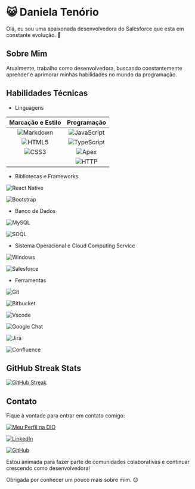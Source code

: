 # 😺 Daniela Tenório   


Olá, eu sou uma apaixonada desenvolvedora do Salesforce que esta em constante evolução. 🚀   


## Sobre Mim  


Atualmente, trabalho como desenvolvedora, buscando constantemente aprender e aprimorar minhas habilidades no mundo da programação.


## Habilidades Técnicas


- Linguagens 



|Marcação e Estilo| Programação|
|:-------------:|:-----:|
|         ![Markdown](https://img.shields.io/badge/Markdown-000?style=for-the-badge&logo=markdown)  | ![JavaScript](https://img.shields.io/badge/JavaScript-F7DF1E?style=for-the-badge&logo=javascript&logoColor=black)  
| ![HTML5](https://img.shields.io/badge/HTML5-E34F26?style=for-the-badge&logo=html5&logoColor=white)      | ![TypeScript](https://img.shields.io/badge/TypeScript-007ACC?style=for-the-badge&logo=typescript&logoColor=white) 
| ![CSS3](https://img.shields.io/badge/CSS3-1572B6?style=for-the-badge&logo=css3&logoColor=white)   | ![Apex](https://img.shields.io/badge/Apex-00A1E0?style=for-the-badge&logo=salesforce&logoColor=white) 
 | | ![HTTP](https://img.shields.io/badge/HTTP-0056b3?style=for-the-badge&logo=http&logoColor=white) 
 

- Bibliotecas e Frameworks 

![React Native](https://img.shields.io/badge/React_Native-20232A?style=for-the-badge&logo=react&logoColor=61DAFB)

![Bootstrap](https://img.shields.io/badge/-boostrap-0D1117?style=for-the-badge&logo=bootstrap&labelColor=0D1117)


- Banco de Dados 



![MySQL](https://img.shields.io/badge/MySQL-00000F?style=for-the-badge&logo=mysql&logoColor=white)

![SOQL](https://img.shields.io/badge/SOQL-Query-blue?style=for-the-badge)



- Sistema Operacional e Cloud Computing Service


![Windows](https://img.shields.io/badge/Windows-000?style=for-the-badge&logo=windows&logoColor=2CA5E0)

![Salesforce](https://img.shields.io/badge/Salesforce-00A1E0?style=for-the-badge&logo=salesforce&logoColor=white)




- Ferramentas


![Git](https://img.shields.io/badge/GIT-E44C30?style=for-the-badge&logo=git&logoColor=white)

![Bitbucket](https://img.shields.io/badge/Bitbucket-0052cc?style=for-the-badge&logo=bitbucket&logoColor=white)

![Vscode](https://img.shields.io/badge/Vscode-007ACC?style=for-the-badge&logo=visual-studio-code&logoColor=white)

![Google Chat](https://img.shields.io/badge/Google%20Chat-00796b?style=for-the-badge&logo=google-chat&logoColor=white)

![Jira](https://img.shields.io/badge/Jira-0052cc?style=for-the-badge&logo=jira&logoColor=white)

![Confluence](https://img.shields.io/badge/Confluence-172B4D?style=for-the-badge&logo=confluence&logoColor=white)  



## GitHub Streak Stats

[![GitHub Streak](https://streak-stats.demolab.com/?user=SEUUSERNAME&theme=bear&background=000&border=30A3DC&dates=FFF)](https://git.io/streak-stats)


## Contato

Fique à vontade para entrar em contato comigo:

[![Meu Perfil na DIO](https://img.shields.io/badge/Meu%20Perfil%20na%20DIO-green)](https://www.dio.me/users/dani_new41)

[![LinkedIn](https://img.shields.io/badge/LinkedIn-0077B5?style=for-the-badge&logo=linkedin&logoColor=white)](https://www.linkedin.com/in/danielastenorio/)

[![GitHub](https://img.shields.io/badge/GitHub-100000?style=for-the-badge&logo=github&logoColor=white)](https://github.com/Danishamaya)


Estou animada para fazer parte de comunidades colaborativas e continuar crescendo como desenvolvedora!

Obrigada por conhecer um pouco mais sobre mim. 😊
